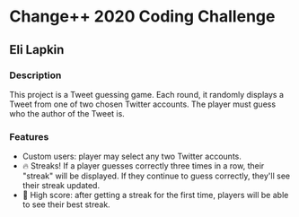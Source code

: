 # Change++ 2020 Coding Challenge
## Eli Lapkin

### Description

This project is a Tweet guessing game. Each round, it randomly displays a Tweet from one of two chosen Twitter accounts. The player must guess who the author of the Tweet is.

### Features

<ul>
  <li>Custom users: player may select any two Twitter accounts.</li>

  <li>&#128293; Streaks! If a player guesses correctly three times in a row, their "streak" will be displayed. If they continue to guess correctly, they'll see their streak updated. </li>

  <li>&#x1F4AF; High score: after getting a streak for the first time, players will be able to see their best streak. </li>
</ul>
